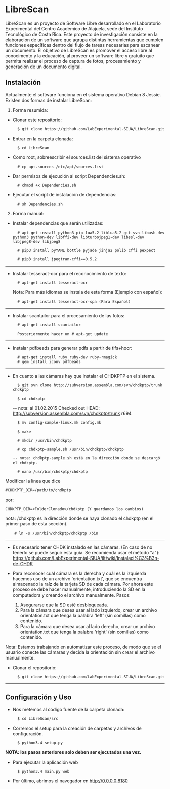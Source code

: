 # LibreScan

LibreScan es un proyecto de Software Libre desarrollado en el Laboratorio Experimental del Centro Académico de Alajuela, sede del Instituto Tecnológico de Costa Rica. Este proyecto de investigación consiste en la elaboración de un software que agrupa distintas herramientas que cumplen funciones específicas dentro del flujo de tareas necesarias para escanear un documento. El objetivo de LibreScan es promover el acceso libre al conocimento y la educación, al proveer un software libre y gratuito que permita realizar el proceso de captura de fotos, procesamiento y generación de un documento digital.

## Instalación

Actualmente el software funciona en el sistema operativo Debian 8 Jessie. Existen dos formas de instalar LibreScan:

1. Forma resumida:

- Clonar este repositorio:

		$ git clone https://github.com/LabExperimental-SIUA/LibreScan.git

- Entrar en la carpeta clonada:

		$ cd LibreScan

- Como root, sobreescribir el sources.list del sistema operativo

		# cp apt.sources /etc/apt/sources.list

- Dar permisos de ejecución al script Dependencies.sh:

		# chmod +x Dependencies.sh

- Ejecutar el script de instalación de dependencias:

		# sh Dependencies.sh

2. Forma manual:

- Instalar dependencias que serán utilizadas:
		
		# apt-get install python3-pip lua5.2 liblua5.2 git-svn libusb-dev python3 python-dev libffi-dev libturbojpeg1-dev libssl-dev libjpeg8-dev libjpeg8		

		# pip3 install pyYAML bottle pyjade jinja2 polib cffi pexpect

		# pip3 install jpegtran-cffi==0.5.2

--------------------------------------------------------------------------------------------

- Instalar tesseract-ocr para el reconocimiento de texto:

		# apt-get install tesseract-ocr

	Nota: Para más idiomas se instala de esta forma (Ejemplo con español): 

		# apt-get install tesseract-ocr-spa (Para Español) 

--------------------------------------------------------------------------------------------

- Instalar scantailor para el procesamiento de las fotos:

		# apt-get install scantailor

		Posteriormente hacer un # apt-get update

--------------------------------------------------------------------------------------------

- Instalar pdfbeads para generar pdfs a partir de tifs+hocr:

		# apt-get install ruby ruby-dev ruby-rmagick 
		# gem install iconv pdfbeads


--------------------------------------------------------------------------------------------
- En cuanto a las cámaras hay que instalar el CHDKPTP en el sistema.

		$ git svn clone http://subversion.assembla.com/svn/chdkptp/trunk chdkptp

		$ cd chdkptp

    -- nota: al 01.02.2015 Checked out HEAD:
       http://subversion.assembla.com/svn/chdkptp/trunk r694

		$ mv config-sample-linux.mk config.mk

		$ make

		# mkdir /usr/bin/chdkptp

		# cp chdkptp-sample.sh /usr/bin/chdkptp/chdkptp

      -- nota: chdkptp-sample.sh está en la dirección donde se descargó el chdkptp.

		# nano /usr/bin/chdkptp/chdkptp

Modificar la línea que dice

    #CHDKPTP_DIR=/path/to/chdkptp

por: 
	
	CHDKPTP_DIR=<FolderClonado>/chdkptp (Y guardamos los cambios)

nota: <FolderClonado>/chdkptp es la dirección donde se haya clonado el chdkptp (en el primer paso de esta sección). 

		# ln -s /usr/bin/chdkptp/chdkptp /bin

--------------------------------------------------------------------------------------------
- Es necesario tener CHDK instalado en las cámaras. (En caso de no tenerlo se puede seguir esta guía. Se recomienda usar el método "a"): 
https://github.com/LabExperimental-SIUA/ilt/wiki/Instalaci%C3%B3n-de-CHDK 




- Para reconocer cuál cámara es la derecha y cuál es la izquierda hacemos uso de un archivo 'orientation.txt', que se encuentra almacenado la raíz de la tarjeta SD de cada cámara. Por ahora este proceso se debe hacer manualmente, introduciendo la SD en la computadora y creando el archivo manualmente. Pasos:
	
	1. Asegurarse que la SD esté desbloqueada.
	2. Para la cámara que desea usar al lado izquierdo, crear un archivo orientation.txt que tenga la palabra 'left' (sin comillas) como contenido.
	3. Para la cámara que desea usar al lado derecho, crear un archivo orientation.txt que tenga la palabra 'right' (sin comillas) como contenido.

Nota: Estamos trabajando en automatizar este proceso, de modo que se el usuario conecte las cámaras y decida la orientación sin crear el archivo manualmente.

- Clonar el repositorio:

		$ git clone https://github.com/LabExperimental-SIUA/LibreScan.git

--------------------------------------------------------------------------------------------
## Configuración y Uso

- Nos metemos al código fuente de la carpeta clonada:

		$ cd LibreScan/src

- Corremos el setup para la creación de carpetas y archivos de configuración.

		$ python3.4 setup.py
		

**NOTA: los pasos anteriores solo deben ser ejecutados una vez.**
		
- Para ejecutar la aplicación web

		$ python3.4 main.py web

- Por último, abrimos el navegador en http://0.0.0.0:8180

